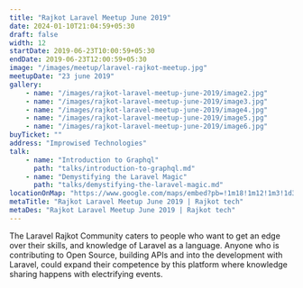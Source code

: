 ```yaml
---
title: "Rajkot Laravel Meetup June 2019"
date: 2024-01-10T21:04:59+05:30
draft: false
width: 12
startDate: 2019-06-23T10:00:59+05:30
endDate: 2019-06-23T12:00:59+05:30
image: "/images/meetup/laravel-rajkot-meetup.jpg"
meetupDate: "23 june 2019"
gallery:
    - name: "/images/rajkot-laravel-meetup-june-2019/image2.jpg"
    - name: "/images/rajkot-laravel-meetup-june-2019/image3.jpg"
    - name: "/images/rajkot-laravel-meetup-june-2019/image4.jpg"
    - name: "/images/rajkot-laravel-meetup-june-2019/image5.jpg"
    - name: "/images/rajkot-laravel-meetup-june-2019/image6.jpg"
buyTicket: ""
address: "Improwised Technologies"
talk: 
    - name: "Introduction to Graphql"
      path: "talks/introduction-to-graphql.md"
    - name: "Demystifying the Laravel Magic"
      path: "talks/demystifying-the-laravel-magic.md"
locationOnMap: "https://www.google.com/maps/embed?pb=!1m18!1m12!1m3!1d3691.7978346934674!2d70.7560754!3d22.285646699999997!2m3!1f0!2f0!3f0!3m2!1i1024!2i768!4f13.1!3m3!1m2!1s0x3959ca22a0751231%3A0x23edc234940c18b2!2sImprowised%20Technologies%20Private%20Limited!5e0!3m2!1sen!2sin!4v1704899174220!5m2!1sen!2sin"  
metaTitle: "Rajkot Laravel Meetup June 2019 | Rajkot tech"
metaDes: "Rajkot Laravel Meetup June 2019 | Rajkot tech"
---
```


The Laravel Rajkot Community caters to people who want to get an edge over their skills, and knowledge of Laravel as a language. Anyone who is contributing to Open Source, building APIs and into the development with Laravel, could expand their competence by this platform where knowledge sharing happens with electrifying events. 

